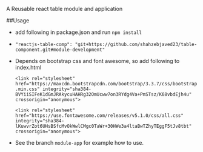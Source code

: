 A Reusable react table module and application

##Usage

- add following in package.json and run `npm install`
- `"reactjs-table-comp": "git+https://github.com/shahzebjaved23/table-component.git#module-development"`

- Depends on bootstrap css and font awesome, so add following to index.html

  `<link rel="stylesheet" href="https://maxcdn.bootstrapcdn.com/bootstrap/3.3.7/css/bootstrap.min.css" integrity="sha384-BVYiiSIFeK1dGmJRAkycuHAHRg32OmUcww7on3RYdg4Va+PmSTsz/K68vbdEjh4u" crossorigin="anonymous">`

  `<link rel="stylesheet" href="https://use.fontawesome.com/releases/v5.1.0/css/all.css" integrity="sha384-lKuwvrZot6UHsBSfcMvOkWwlCMgc0TaWr+30HWe3a4ltaBwTZhyTEggF5tJv8tbt" crossorigin="anonymous">`

- See the branch `module-app` for example how to use.
